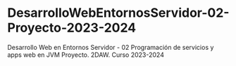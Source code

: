 # DesarrolloWebEntornosServidor-02-Proyecto-2023-2024
Desarrollo Web en Entornos Servidor - 02 Programación de servicios y apps web en JVM Proyecto. 2DAW. Curso 2023-2024
